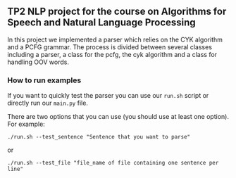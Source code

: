 ## TP2 NLP project for the course on Algorithms for Speech and Natural Language Processing

In this project we implemented a parser which relies on the CYK algorithm and a PCFG grammar. 
The process is divided between several classes including a parser, a class for the pcfg, the cyk algorithm and a class for handling OOV words.

### How to run examples

If you want to quickly test the parser you can use our `run.sh` script or directly run our `main.py` file.

There are two options that you can use (you should use at least one option). For example:
```
./run.sh --test_sentence "Sentence that you want to parse"
```
or 
```
./run.sh --test_file "file_name of file containing one sentence per line"
```
